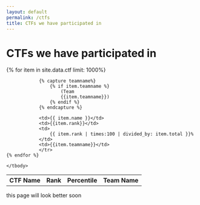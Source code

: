 ```yaml
---
layout: default
permalink: /ctfs
title: CTFs we have participated in
---
```


<link rel="stylesheet" type="text/css" href="https://cdn.datatables.net/1.10.21/css/jquery.dataTables.css">
  
<script type="text/javascript" charset="utf8" src="https://cdn.datatables.net/1.10.21/js/jquery.dataTables.js"></script>
<script>
    $(document).ready( function () {
    $('#table_id').DataTable();
} );
</script>

# CTFs we have participated in

<table class="display" id="table_id">
    <thead>
        <tr>
            <th>CTF Name</th>
            <th>Rank</th>
            <th>Percentile</th>
            <th>Team Name</th>
        </tr>
    </thead>
    <tbody>
            {% for item in site.data.ctf limit: 1000%}        <tr>

                {% capture teamname%}
                    {% if item.teamname %}
                        (Team
                        {{item.teamname}})
                    {% endif %}
                {% endcapture %}
        
                <td>{{ item.name }}</td>
                <td>{{item.rank}}</td>
                <td>
                    {{ item.rank | times:100 | divided_by: item.total }}%
                </td>
                <td>{{item.teamname}}</td>
                </tr>
    {% endfor %}

    </tbody>
</table>

this page will look better soon